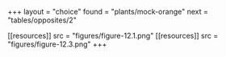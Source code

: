 +++
layout = "choice"
found = "plants/mock-orange"
next = "tables/opposites/2"


[[resources]]
src = "figures/figure-12.1.png"
[[resources]]
src = "figures/figure-12.3.png"
+++
